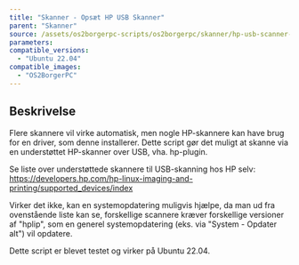 ```yaml
---
title: "Skanner - Opsæt HP USB Skanner"
parent: "Skanner"
source: /assets/os2borgerpc-scripts/os2borgerpc/skanner/hp-usb-scanner-setup.sh
parameters:
compatible_versions:
  - "Ubuntu 22.04"
compatible_images:
  - "OS2BorgerPC"
---
```


## Beskrivelse
Flere skannere vil virke automatisk, men nogle HP-skannere kan have brug for en driver, som denne installerer.
Dette script gør det muligt at skanne via en understøttet HP-skanner over USB, vha. hp-plugin.

Se liste over understøttede skannere til USB-skanning hos HP selv:
https://developers.hp.com/hp-linux-imaging-and-printing/supported_devices/index

Virker det ikke, kan en systemopdatering muligvis hjælpe, da man ud fra ovenstående liste kan se, 
forskellige scannere kræver forskellige versioner af "hplip", som en generel systemopdatering (eks. via "System - Opdater alt") vil opdatere.

Dette script er blevet testet og virker på Ubuntu 22.04.